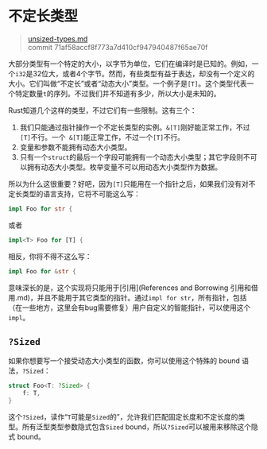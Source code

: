 # 不定长类型

> [unsized-types.md](https://github.com/rust-lang/rust/blob/master/src/doc/book/unsized-types.md)
> <br>
> commit 71af58accf8f773a7d410cf947940487f65ae70f

大部分类型有一个特定的大小，以字节为单位，它们在编译时是已知的。例如，一个`i32`是32位大，或者4个字节。然而，有些类型有益于表达，却没有一个定义的大小。它们叫做“不定长”或者“动态大小”类型。一个例子是`[T]`。这个类型代表一个特定数量`t`的序列。不过我们并不知道有多少，所以大小是未知的。

Rust知道几个这样的类型，不过它们有一些限制。这有三个：

1. 我们只能通过指针操作一个不定长类型的实例。`&[T]`刚好能正常工作，不过`[T]`不行。一个` &[T]`能正常工作，不过一个`[T]`不行。
2. 变量和参数不能拥有动态大小类型。
3. 只有一个`struct`的最后一个字段可能拥有一个动态大小类型；其它字段则不可以拥有动态大小类型。枚举变量不可以用动态大小类型作为数据。

所以为什么这很重要？好吧，因为`[T]`只能用在一个指针之后，如果我们没有对不定长类型的语言支持，它将不可能这么写：

```rust
impl Foo for str {
```

或者

```rust
impl<T> Foo for [T] {
```

相反，你将不得不这么写：

```rust
impl Foo for &str {
```

意味深长的是，这个实现将只能用于[引用](References and Borrowing 引用和借用.md)，并且不能用于其它类型的指针。通过`impl for str`，所有指针，包括（在一些地方，这里会有bug需要修复）用户自定义的智能指针，可以使用这个`impl`。

## `?Sized`

如果你想要写一个接受动态大小类型的函数，你可以使用这个特殊的 bound 语法，`?Sized`：

```rust
struct Foo<T: ?Sized> {
    f: T,
}
```

这个`?Sized`，读作“`T`可能是`Sized`的”，允许我们匹配固定长度和不定长度的类型。所有泛型类型参数隐式包含`Sized` bound，所以`?Sized`可以被用来移除这个隐式 bound。
